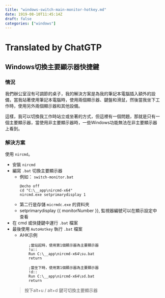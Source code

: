 ```yaml
---
title: "windows-switch-main-monitor-hotkey.md"
date: 1919-08-10T11:45:14Z
draft: false
categories: ["windows"]
---
```




# Translated by ChatGTP

## Windows切換主要顯示器快捷鍵
### 情況

我們辦公室沒有可調節的桌子，我的解決方案是為我的筆記本電腦插入額外的設備，當我站著使用筆記本電腦時，使用兩個顯示器、鍵盤和滑鼠，然後當我坐下工作時，使用另外兩個顯示器和其他設備。

這樣，我可以切換我工作時站立或坐著的方式，但這裡有一個問題，那就是只有一個主要顯示器，當使用非主要顯示器時，一些Windows功能無法在非主要顯示器上看到。

### 解決方案

使用 `nircmd`。

* 安裝 `nircmd`
* 編寫 `.bat` 切換主要顯示器
    * 例如： `switch-monitor.bat`
      ```shell
      @echo off
      cd "C:\__app\nircmd-x64"
      nircmd.exe setprimarydisplay 1
      ```
    * 第二行是存儲 `micrmdc.exe` 的資料夾 
    * setprimarydisplay {{ monitorNumber }}, 監視器編號可以在顯示設定中查看
* 在 cmd 或快捷鍵中運行 `.bat` 檔案
* 最後使用 `AutoHotkey` 執行 `.bat` 檔案
  * AHK示例
    ```shell
        ;當站起時，使用第1個顯示器為主要顯示器
        !u::
        Run C:\__app\nircmd-x64\su.bat
        return
        
        ;當坐下時，使用第1個顯示器為主要顯示器
        !d::
        Run C:\__app\nircmd-x64\sd.bat
        return
    ```
   > 按下alt+u / alt+d 鍵可切換主要顯示器